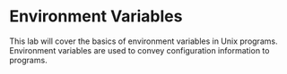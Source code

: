 # Environment Variables

This lab will cover the basics of environment variables in Unix programs. Environment variables are used to convey configuration information to programs.

